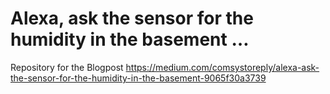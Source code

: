 # Alexa, ask the sensor for the humidity in the basement …

Repository for the Blogpost https://medium.com/comsystoreply/alexa-ask-the-sensor-for-the-humidity-in-the-basement-9065f30a3739
